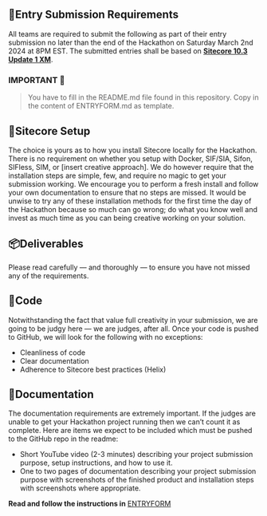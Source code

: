 ## 📜Entry Submission Requirements 
All teams are required to submit the following as part of their entry submission no later than the end of the Hackathon on Saturday March 2nd 2024 at 8PM EST. The submitted entries shall be based on [**Sitecore 10.3 Update 1 XM**](https://dev.sitecore.net/Downloads/Sitecore_Experience_Platform/103/Sitecore_Experience_Platform_103_Update1.aspx).

### IMPORTANT  👀
> You have to fill in the README.md file found in this repository. Copy in the content of 
> ENTRYFORM.md as template.

## 🔧Sitecore Setup

The choice is yours as to how you install Sitecore locally for the Hackathon. There is no requirement on whether you setup with Docker, SIF/SIA, Sifon, SIFless, SIM, or [insert creative approach]. We do however require that the installation steps are simple, few, and require no magic to get your submission working. We encourage you to perform a fresh install and follow your own documentation to ensure that no steps are missed. It would be unwise to try any of these installation methods for the first time the day of the Hackathon because so much can go wrong; do what you know well and invest as much time as you can being creative working on your solution.

## 📦Deliverables
Please read carefully — and thoroughly — to ensure you have not missed any of the requirements.

## 🍝Code
Notwithstanding the fact that value full creativity in your submission, we are going to be judgy here — we are judges, after all. Once your code is pushed to GitHub, we will look for the following with no exceptions:
- Cleanliness of code
- Clear documentation
- Adherence to Sitecore best practices (Helix)

## 📼Documentation
The documentation requirements are extremely important. If the judges are unable to get your Hackathon project running then we can’t count it as complete. Here are items we expect to be included which must be pushed to the GitHub repo in the readme:
- Short YouTube video (2-3 minutes) describing your project submission purpose, setup instructions, and how to use it.
- One to two pages of documentation describing your project submission purpose with screenshots of the finished product and installation steps with screenshots where appropriate.

__Read and follow the instructions in__ [ENTRYFORM](ENTRYFORM.md)
